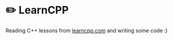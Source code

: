 # ✏️ LearnCPP

Reading C++ lessons from [learncpp.com](https://www.learncpp.com/) and writing some code :)
